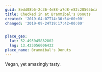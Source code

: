 ```yaml
---
guid: 8edd08b6-2c36-4e88-a7d8-e82c28565bca
title: Checked in at Brammibal's Donuts
created: '2019-04-07T14:30:54+00:00'
changed: '2019-09-24T19:17:42+00:00'


place_geo:
  lat: 52.495045832802
  lng: 13.423056006432
place_name: Brammibal's Donuts
---
```


Vegan, yet amazingly tasty. 
